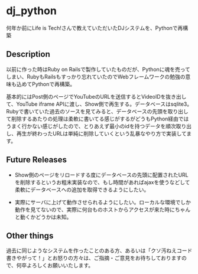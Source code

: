 # dj_python
何年か前にLife is Tech!さんで教えていただいたDJシステムを、Pythonで再構築

## Description
以前に作った時はRuby on Railsで製作していたものだが、Pythonに魂を売ってしまい、RubyもRailsもすっかり忘れていたのでWebフレームワークの勉強の意味も込めてPythonで再構築。

基本的にはPost側のページでYouTubeのURLを送信するとVideoIDを抜き出して、YouTube iframe APIに渡し、Show側で再生する。データベースはsqlite3。Rubyで書いていた過去のソースを見てみると、データベースの先頭を取り出して削除するあたりの処理は柔軟に書いてる感じがするがどうもPython経由ではうまく行かない感じがしたので、とりあえず最小のidを持つデータを順次取り出し、再生が終わったURLは単純に削除していくという乱暴なやり方で実装してます。

## Future Releases
- Show側のページをリロードする度にデータベースの先頭に配置されたURLを削除するというお粗末実装なので、もし時間があればajaxを使うなどして柔軟にデータベースへの追加を取得できるようにしたい。

- 実際にサーバに上げて動作させられるようにしたい。ローカルな環境でしか動作を見てないので、実際に何台ものホストからアクセスが来た時にちゃんと動くかどうかは未知。

## Other things
過去に同じようなシステムを作ったことのある方、あるいは「クソ汚ねえコード書きやがって！」とお怒りの方々は、ご指摘・ご意見をお待ちしておりますので、何卒よろしくお願いいたします。